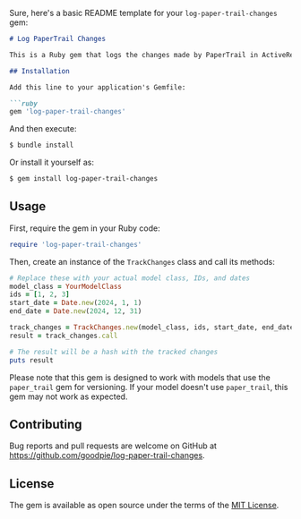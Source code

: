 Sure, here's a basic README template for your `log-paper-trail-changes` gem:

```markdown
# Log PaperTrail Changes

This is a Ruby gem that logs the changes made by PaperTrail in ActiveRecord models.

## Installation

Add this line to your application's Gemfile:

```ruby
gem 'log-paper-trail-changes'
```

And then execute:

```bash
$ bundle install
```

Or install it yourself as:

```bash
$ gem install log-paper-trail-changes
```

## Usage

First, require the gem in your Ruby code:

```ruby
require 'log-paper-trail-changes'
```

Then, create an instance of the `TrackChanges` class and call its methods:

```ruby
# Replace these with your actual model class, IDs, and dates
model_class = YourModelClass
ids = [1, 2, 3]
start_date = Date.new(2024, 1, 1)
end_date = Date.new(2024, 12, 31)

track_changes = TrackChanges.new(model_class, ids, start_date, end_date)
result = track_changes.call

# The result will be a hash with the tracked changes
puts result
```

Please note that this gem is designed to work with models that use the `paper_trail` gem for versioning. If your model doesn't use `paper_trail`, this gem may not work as expected.

## Contributing

Bug reports and pull requests are welcome on GitHub at https://github.com/goodpie/log-paper-trail-changes.

## License

The gem is available as open source under the terms of the [MIT License](https://opensource.org/licenses/MIT).
```

